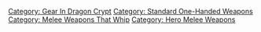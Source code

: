 [Category: Gear In Dragon
Crypt](Category:_Gear_In_Dragon_Crypt "wikilink") [Category: Standard
One-Handed Weapons](Category:_Standard_One-Handed_Weapons "wikilink")
[Category: Melee Weapons That
Whip](Category:_Melee_Weapons_That_Whip "wikilink") [Category: Hero
Melee Weapons](Category:_Hero_Melee_Weapons "wikilink")
